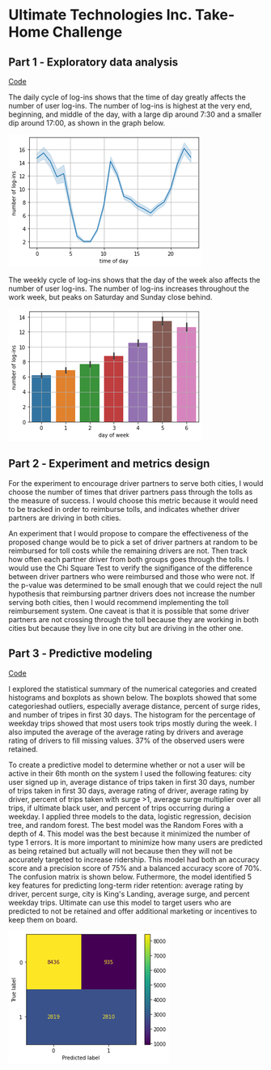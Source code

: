 # Ultimate Technologies Inc. Take-Home Challenge

## Part 1 ‐ Exploratory data analysis
[Code](https://github.com/dinqui/Ultimate-Technologies-Inc.-Take-Home-Challenge/blob/main/Ultimate%20Technologies%20Inc.%20Take-Home%20Challenge%20-%20Part%201.ipynb)

The daily cycle of log-ins shows that the time of day greatly affects the number of user log-ins. The number of log-ins is highest at the very end, beginning, and middle of the day, with a large dip around 7:30 and a smaller dip around 17:00, as shown in the graph below. 

![Plot of daily cycle of log-ins](https://github.com/dinqui/Ultimate-Technologies-Inc.-Take-Home-Challenge/blob/main/images/time_of_day.png)

The weekly cycle of log-ins shows that the day of the week also affects the number of user log-ins. The number of log-ins increases throughout the work week, but peaks on Saturday and Sunday close behind. 

![Plot of weekly cycle of log-ins](https://github.com/dinqui/Ultimate-Technologies-Inc.-Take-Home-Challenge/blob/main/images/day_of_week.png)

## Part 2 ‐ Experiment and metrics design

For the experiment to encourage driver partners to serve both cities, I would choose the number of times that driver partners pass through the tolls as the measure of success. I would choose this metric because it would need to be tracked in order to reimburse tolls, and indicates whether driver partners are driving in both cities. 

An experiment that I would propose to compare the effectiveness of the proposed change would be to pick a set of driver partners at random to be reimbursed for toll costs while the remaining drivers are not. Then track how often each partner driver from both groups goes through the tolls. I would use the Chi Square Test to verify the signifigance of the difference between driver partners who were reimbursed and those who were not. If the p-value was determined to be small enough that we could reject the null hypothesis that reimbursing partner drivers does not increase the number serving both cities, then I would recommend implementing the toll reimbursement system. One caveat is that it is possible that some driver partners are not crossing through the toll because they are working in both cities but because they live in one city but are driving in the other one. 

## Part 3 ‐ Predictive modeling
[Code](https://github.com/dinqui/Ultimate-Technologies-Inc.-Take-Home-Challenge/blob/main/Ultimate%20Technologies%20Inc.%20Take-Home%20Challenge%20-%20Part%203.ipynb)

I explored the statistical summary of the numerical categories and created histograms and boxplots as shown below. The boxplots showed that some categorieshad outliers, especially average distance, percent of surge rides, and number of tripes in first 30 days. The histogram for the percentage of weekday trips showed that most users took trips mostly during the week. I also imputed the average of the average rating by drivers and average rating of drivers to fill missing values. 37% of the observed users were retained. 

To create a predictive model to determine whether or not a user will be active in their 6th month on the system I used the following features: city user signed up in, average distance of trips taken in first 30 days, number of trips taken in first 30 days, average rating of driver, average rating by driver, percent of trips taken with surge >1, average surge multiplier over all trips, if ultimate black user, and percent of trips occurring during a weekday. I applied three models to the data, logistic regression, decision tree, and random forest. The best model was the Random Fores with a depth of 4. This model was the best because it minimized the number of type 1 errors. It is more important to minimize how many users are predicted as being retained but actually will not because then they will not be accurately targeted to increase ridership. This model had both an accuracy score and a precision score of 75% and a balanced accuracy score of 70%. The confusion matrix is shown below. Futhermore, the model identified 5 key features for predicting long-term rider retention: average rating by driver, percent surge, city is King's Landing, average surge, and percent weekday trips. Ultimate can use this model to target users who are predicted to not be retained and offer additional marketing or incentives to keep them on board. 

![confusion_matrix](https://github.com/dinqui/Ultimate-Technologies-Inc.-Take-Home-Challenge/blob/main/images/confusion_matrix.png)

